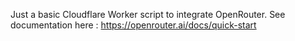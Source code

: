 Just a basic Cloudflare Worker script to integrate OpenRouter.
See documentation here : https://openrouter.ai/docs/quick-start
